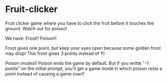 # Fruit-clicker
Fruit clicker game where you have to click the fruit before it touches the ground. Watch out for poison!

We have:
Froot!!
Poison!!

Froot gives one point, but keep your eyes open because some golden froot may drop! This froot gives 3 points instead of 1!!

Poison modes!! Poison ends the game by default. But if you writte "-1 points" on the initial prompt, you'll get a game mode in which poison rests a point instead of causing a game over!!